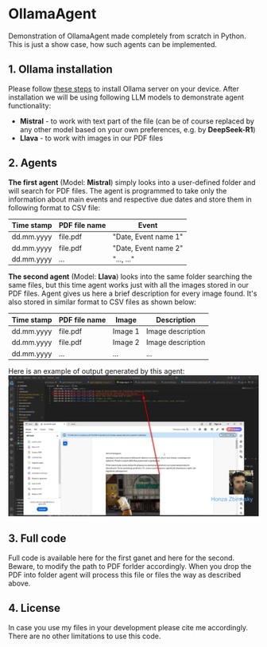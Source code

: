 # OllamaAgent
Demonstration of OllamaAgent made completely from scratch in Python. This is just a show case, how such agents can be implemented.

## 1. Ollama installation
Please follow [these steps](https://github.com/ollama/ollama) to install Ollama server on your device. After installation we will be using following LLM models to demonstrate agent functionality:
- **Mistral** - to work with text part of the file (can be of course replaced by any other model based on your own preferences, e.g. by **DeepSeek-R1**)
- **Llava** - to work with images in our PDF files

## 2. Agents
**The first agent** (Model: **Mistral**) simply looks into a user-defined folder and will search for PDF files. The agent is programmed to take only the information about main events and respective due dates and store them in following format to CSV file:

|Time stamp|PDF file name|Event|
|---|---|---|
|dd.mm.yyyy|file.pdf|"Date, Event name 1"|
|dd.mm.yyyy|file.pdf|"Date, Event name 2"|
|dd.mm.yyyy|...|"..., ..."|

**The second agent** (Model: **Llava**) looks into the same folder searching the same files, but this time agent works just with all the images stored in our PDF files. Agent gives us here a brief description for every image found. It's also stored in similar format to CSV files as shown below:

|Time stamp|PDF file name|Image|Description|
|---|---|---|---|
|dd.mm.yyyy|file.pdf|Image 1|Image description|
|dd.mm.yyyy|file.pdf|Image 2|Image description|
|dd.mm.yyyy|...|...|...|

Here is an example of output generated by this agent:
![](images/output_images_description.png)

## 3. Full code
Full code is available here for the first ganet and here for the second. Beware, to modify the path to PDF forlder accordingly. When you drop the PDF into folder agent will process this file or files the way as described above.

## 4. License
In case you use my files in your development please cite me accordingly. There are no other limitations to use this code.
